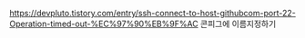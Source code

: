 https://devpluto.tistory.com/entry/ssh-connect-to-host-githubcom-port-22-Operation-timed-out-%EC%97%90%EB%9F%AC
콘피그에 이름지정하기